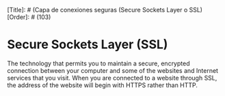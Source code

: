 [Title]: # (Capa de conexiones seguras (Secure Sockets Layer o SSL)
[Order]: # (103)

# Secure Sockets Layer (SSL)

The technology that permits you to maintain a secure, encrypted connection between your computer and some of the websites and Internet services that you visit. When you are connected to a website through SSL, the address of the website will begin with HTTPS rather than HTTP.
